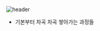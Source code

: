 

![header](https://capsule-render.vercel.app/api?type=transparent&height=130&text=I'm%20CUBE&fontAlign=30&color=gradient&customColorList=5,23,13,5,30)


<ul>
  <li> 기본부터 차곡 차곡 쌓아가는 과정들 


    
    

  
